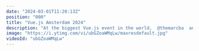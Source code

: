 ```yaml
---
date: "2024-03-01T11:20:13Z"
position: "000"
title: "Vue.js Amsterdam 2024"
description: "At the biggest Vue.js event in the world,  @themarcba  and  @timbenniks  explored backstage. Camera in one hand, microphone in the other, capturing the vibe, the technology used, and how the speakers feel about their talks.\n\nThis is Middleware Productions: we film interviews, shoot b-roll, create story arcs, video edit, sound edit, and publish the video on the day itself. Film in the morning, show in the afternoon."
image: "https://i.ytimg.com/vi/ubGZoaWMqLw/maxresdefault.jpg"
videoId: "ubGZoaWMqLw"
---
```


